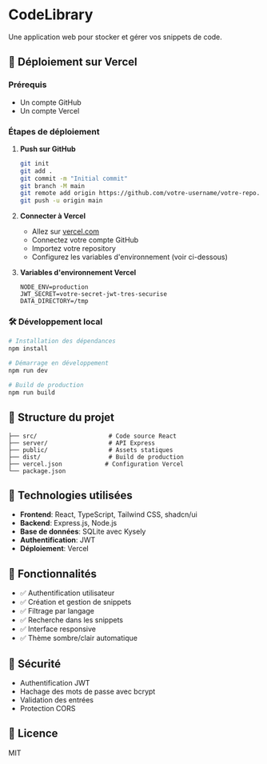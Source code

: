 # CodeLibrary

Une application web pour stocker et gérer vos snippets de code.

## 🚀 Déploiement sur Vercel

### Prérequis
- Un compte GitHub
- Un compte Vercel

### Étapes de déploiement

1. **Push sur GitHub**
   ```bash
   git init
   git add .
   git commit -m "Initial commit"
   git branch -M main
   git remote add origin https://github.com/votre-username/votre-repo.git
   git push -u origin main
   ```

2. **Connecter à Vercel**
   - Allez sur [vercel.com](https://vercel.com)
   - Connectez votre compte GitHub
   - Importez votre repository
   - Configurez les variables d'environnement (voir ci-dessous)

3. **Variables d'environnement Vercel**
   ```
   NODE_ENV=production
   JWT_SECRET=votre-secret-jwt-tres-securise
   DATA_DIRECTORY=/tmp
   ```

### 🛠️ Développement local

```bash
# Installation des dépendances
npm install

# Démarrage en développement
npm run dev

# Build de production
npm run build
```

## 📁 Structure du projet

```
├── src/                    # Code source React
├── server/                 # API Express
├── public/                 # Assets statiques
├── dist/                   # Build de production
├── vercel.json            # Configuration Vercel
└── package.json
```

## 🔧 Technologies utilisées

- **Frontend**: React, TypeScript, Tailwind CSS, shadcn/ui
- **Backend**: Express.js, Node.js
- **Base de données**: SQLite avec Kysely
- **Authentification**: JWT
- **Déploiement**: Vercel

## 📝 Fonctionnalités

- ✅ Authentification utilisateur
- ✅ Création et gestion de snippets
- ✅ Filtrage par langage
- ✅ Recherche dans les snippets
- ✅ Interface responsive
- ✅ Thème sombre/clair automatique

## 🔐 Sécurité

- Authentification JWT
- Hachage des mots de passe avec bcrypt
- Validation des entrées
- Protection CORS

## 📄 Licence

MIT
